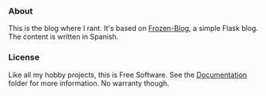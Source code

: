 
### About

This is the blog where I rant. It's based on [Frozen-Blog][], a simple
Flask blog. The content is written in Spanish.

[Frozen-Blog]: https://github.com/Beluki/Frozen-Blog

### License

Like all my hobby projects, this is Free Software. See the [Documentation][]
folder for more information. No warranty though.

[Documentation]: https://github.com/Beluki/beluki.github.io/tree/source/Documentation

